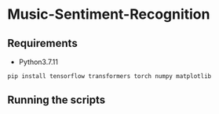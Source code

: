# Music-Sentiment-Recognition

## Requirements

* Python3.7.11

```
pip install tensorflow transformers torch numpy matplotlib
```

## Running the scripts

```
```
